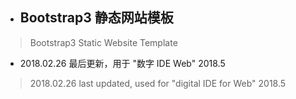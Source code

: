 * ## Bootstrap3 静态网站模板
> Bootstrap3 Static Website Template

* 2018.02.26 最后更新，用于 "数字 IDE Web" 2018.5
> 2018.02.26 last updated, used for "digital IDE for Web" 2018.5
  
